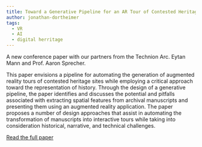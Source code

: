 ```yaml
---
title: Toward a Generative Pipeline for an AR Tour of Contested Heritage Sites
author: jonathan-dortheimer
tags:
  - VR
  - AI
  - digital herritage
---
```

A new conference paper with our partners from the Technion Arc. Eytan Mann and Prof. Aaron Sprecher.

This paper envisions a pipeline for automating the generation of augmented reality tours of contested heritage sites while employing a critical approach toward the representation of history. Through the design of a generative pipeline, the paper identifies and discusses the potential and pitfalls associated with extracting spatial features from archival manuscripts and presenting them using an augmented reality application. The paper proposes a number of design approaches that assist in automating the transformation of manuscripts into interactive tours while taking into consideration historical, narrative, and technical challenges.


<a href="https://www.researchgate.net/publication/366225666_Toward_a_Generative_Pipeline_for_an_AR_Tour_of_Contested_Heritage_Sites">Read the full paper</a>